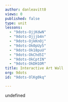 ```yaml
---
author: danleavitt0
views: 0
published: false
type: unit
lessons: 
  - "9dots-OjjKdwN"
  - "9dots-Ojjjb4n"
  - "9dots-OjkKnOj"
  - "9dots-Ok0pUy5"
  - "9dots-Ok18puU"
  - "9dots-OkChd5I"
  - "9dots-OkCptIN"
  - "9dots-OkDH1OR"
title: Interactive Art Wall
org: 9dots
id: "9dots-OlKg0kq"

---
```


undefined
